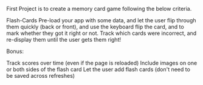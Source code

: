 First Project is to create a memory card game following the below criteria.

Flash-Cards
Pre-load your app with some data, and let the user flip through them quickly (back or front), 
and use the keyboard flip the card, and to mark whether they got it right or not. Track which 
cards were incorrect, and re-display them until the user gets them right!

Bonus:

Track scores over time (even if the page is reloaded)
Include images on one or both sides of the flash card
Let the user add flash cards (don't need to be saved across refreshes)
